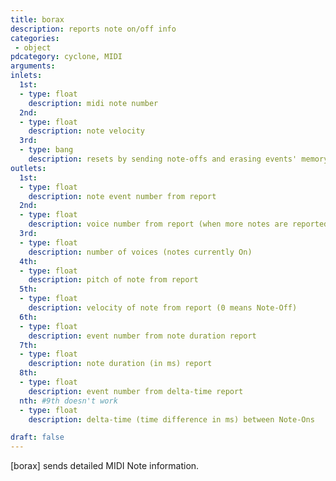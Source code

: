 ```yaml
---
title: borax
description: reports note on/off info
categories:
 - object
pdcategory: cyclone, MIDI
arguments:
inlets:
  1st:
  - type: float
    description: midi note number
  2nd:
  - type: float
    description: note velocity
  3rd:
  - type: bang
    description: resets by sending note-offs and erasing events' memory
outlets:
  1st:
  - type: float
    description: note event number from report
  2nd:
  - type: float
    description: voice number from report (when more notes are reported)
  3rd:
  - type: float
    description: number of voices (notes currently On)
  4th:
  - type: float
    description: pitch of note from report
  5th:
  - type: float
    description: velocity of note from report (0 means Note-Off)
  6th:
  - type: float
    description: event number from note duration report
  7th:
  - type: float
    description: note duration (in ms) report
  8th:
  - type: float
    description: event number from delta-time report
  nth: #9th doesn't work
  - type: float
    description: delta-time (time difference in ms) between Note-Ons

draft: false
---
```


[borax] sends detailed MIDI Note information.

